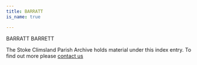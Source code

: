 ```yaml
---
title: BARRATT
is_name: true

---
```


BARRATT    BARRETT


The Stoke Climsland Parish Archive holds material under this index entry. To find out more please [contact us](/contact/)
